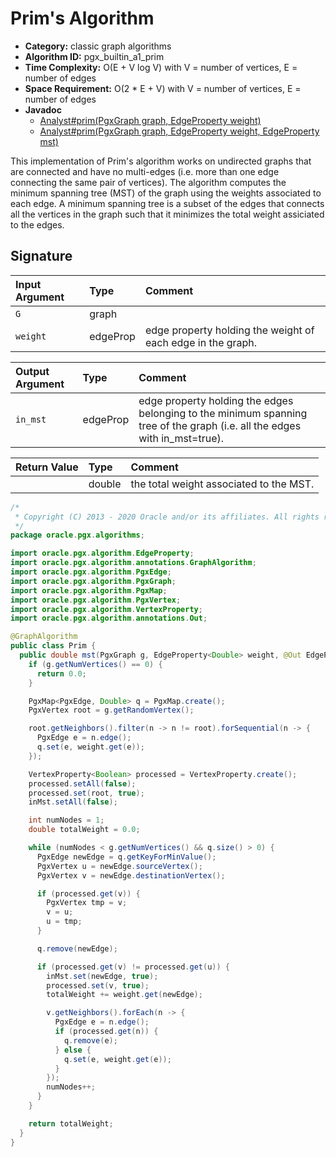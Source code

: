 # Prim's Algorithm

- **Category:** classic graph algorithms
- **Algorithm ID:** pgx_builtin_a1_prim
- **Time Complexity:** O(E + V log V) with V = number of vertices, E = number of edges
- **Space Requirement:** O(2 * E + V) with V = number of vertices, E = number of edges
- **Javadoc**
  - [Analyst#prim(PgxGraph graph, EdgeProperty weight)](https://docs.oracle.com/cd/E56133_01/latest/javadocs/oracle/pgx/api/Analyst.html#prim-oracle.pgx.api.PgxGraph-oracle.pgx.api.EdgeProperty-)
  - [Analyst#prim(PgxGraph graph, EdgeProperty weight, EdgeProperty mst)](https://docs.oracle.com/cd/E56133_01/latest/javadocs/oracle/pgx/api/Analyst.html#prim-oracle.pgx.api.PgxGraph-oracle.pgx.api.EdgeProperty-oracle.pgx.api.EdgeProperty-)

This implementation of Prim's algorithm works on undirected graphs that are connected and have no multi-edges (i.e. more than one edge connecting the same pair of vertices). The algorithm computes the minimum spanning tree (MST) of the graph using the weights associated to each edge. A minimum spanning tree is a subset of the edges that connects all the vertices in the graph such that it minimizes the total weight assiciated to the edges.

## Signature

| Input Argument | Type | Comment |
| :--- | :--- | :---|
| `G` | graph |  |
| `weight` | edgeProp | edge property holding the weight of each edge in the graph. |

| Output Argument | Type | Comment |
| :--- | :--- | :---|
| `in_mst` | edgeProp | edge property holding the edges belonging to the minimum spanning tree of the graph (i.e. all the edges with in_mst=true). |

| Return Value | Type | Comment |
| :--- | :--- | :---|
|  | double | the total weight associated to the MST. |

```java
/*
 * Copyright (C) 2013 - 2020 Oracle and/or its affiliates. All rights reserved.
 */
package oracle.pgx.algorithms;

import oracle.pgx.algorithm.EdgeProperty;
import oracle.pgx.algorithm.annotations.GraphAlgorithm;
import oracle.pgx.algorithm.PgxEdge;
import oracle.pgx.algorithm.PgxGraph;
import oracle.pgx.algorithm.PgxMap;
import oracle.pgx.algorithm.PgxVertex;
import oracle.pgx.algorithm.VertexProperty;
import oracle.pgx.algorithm.annotations.Out;

@GraphAlgorithm
public class Prim {
  public double mst(PgxGraph g, EdgeProperty<Double> weight, @Out EdgeProperty<Boolean> inMst) {
    if (g.getNumVertices() == 0) {
      return 0.0;
    }

    PgxMap<PgxEdge, Double> q = PgxMap.create();
    PgxVertex root = g.getRandomVertex();

    root.getNeighbors().filter(n -> n != root).forSequential(n -> {
      PgxEdge e = n.edge();
      q.set(e, weight.get(e));
    });

    VertexProperty<Boolean> processed = VertexProperty.create();
    processed.setAll(false);
    processed.set(root, true);
    inMst.setAll(false);

    int numNodes = 1;
    double totalWeight = 0.0;

    while (numNodes < g.getNumVertices() && q.size() > 0) {
      PgxEdge newEdge = q.getKeyForMinValue();
      PgxVertex u = newEdge.sourceVertex();
      PgxVertex v = newEdge.destinationVertex();

      if (processed.get(v)) {
        PgxVertex tmp = v;
        v = u;
        u = tmp;
      }

      q.remove(newEdge);

      if (processed.get(v) != processed.get(u)) {
        inMst.set(newEdge, true);
        processed.set(v, true);
        totalWeight += weight.get(newEdge);

        v.getNeighbors().forEach(n -> {
          PgxEdge e = n.edge();
          if (processed.get(n)) {
            q.remove(e);
          } else {
            q.set(e, weight.get(e));
          }
        });
        numNodes++;
      }
    }

    return totalWeight;
  }
}
```
